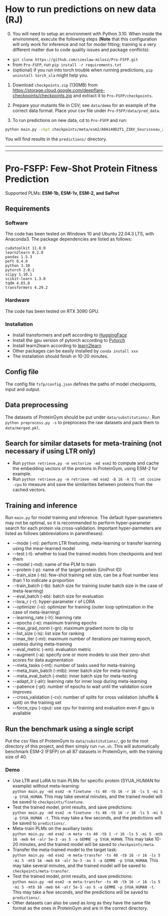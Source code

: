 # How to run predictions on new data (RJ)

0. You will need to setup an environment with Python 3.10. When inside the environment, execute the following steps (**Note** that this configuration will only work for inference and not for model fitting; training is a very different matter due to code quality issues and package conflicts):
 - `git clone https://github.com/czeslaw-milosz/Pro-FSFP.git`
 - from `Pro-FSFP`, run `pip install -r requirements.txt`
 - (optional) if you run into torch trouble when running predictions, `pip uninstall torch_xla` might help you.

1. Download `checkpoints.zip` (130MB) from https://storage.cloud.google.com/deepflare-checkpoints/checkpoints.zip and extract it to `Pro-FSFP/checkpoints`.

2. Prepare your mutants file in CSV; see `data/demo` for an example of the correct data format. Place your csv file under `Pro-FSFP/data/pred_data`.

3. To run predictions on new data, cd to `Pro-FSFP` and run:
```bash
python main.py -ckpt checkpoints/meta/esm2/A0A140D2T1_ZIKV_Sourisseau_2019/r16_ts40_cv4_cosine_mt3_GEMME --model esm2 --protein A0A140D2T1_ZIKV --predict
```
You will find results in the `predictions/` directory.


------------------------------------------
------------------------------------------

# Pro-FSFP: Few-Shot Protein Fitness Prediction
Supported PLMs: **ESM-1b, ESM-1v, ESM-2, and SaProt**

## Requirements
### Software
The code has been tested on Windows 10 and Ubuntu 22.04.3 LTS, with Anaconda3. The package dependencies are listed as follows:
```
cudatoolkit 11.8.0
learn2learn 0.2.0
pandas 1.5.3
peft 0.4.0
python 3.10
pytorch 2.0.1
scipy 1.10.1
scikit-learn 1.3.0
tqdm 4.65.0
transformers 4.29.2
```
### Hardware
The code has been tested on RTX 3090 GPU.
### Installation
- Install transformers and peft according to [HuggingFace](https://huggingface.co/docs)
- Install the gpu version of pytorch according to [Pytorch](https://pytorch.org/get-started/locally/)
- Install learn2learn according to [learn2learn](https://learn2learn.net/tutorials/getting_started/)
- Other packages can be easily installed by `conda install xxx`
- The installation should finish in 10-20 minutes.

## Config file
The config file `fsfp/config.json` defines the paths of model checkpoints, input and output.

## Data preprocessing
The datasets of ProteinGym should be put under `data/substitutions/`. Run `python preprocess.py -s` to preprocess the raw datasets and pack them to `data/merged.pkl`.

## Search for similar datasets for meta-training (not necessary if using LTR only)
- Run `python retrieve.py -m vectorize -md esm2` to compute and cache the embedding vectors of the proteins in ProteinGym, using ESM-2 for example.
- Run `python retrieve.py -m retrieve -md esm2 -b 16 -k 71 -mt cosine -cpu` to measure and save the similarities between proteins from the cached vectors.

## Training and inference
Run `main.py` for model training and inference. The default hyper-parameters may not be optimal, so it is recommended to perform hyper-parameter search for each protein via cross-validation.
Important hyper-parmeters are listed as follows (abbreviations in parentheses):
- --mode (-m): perform LTR finetuning, meta-learning or transfer learning using the mear-learned model
- --test (-t): whether to load the trained models from checkpoints and test them
- --model (-md): name of the PLM to train
- --protein (-p): name of the target protein (UniProt ID)
- --train_size (-ts): few-shot training set size, can be a float number less than 1 to indicate a proportion
- --train_batch (-tb): batch size for training (outer batch size in the case of meta-learning)
- --eval_batch (-eb): batch size for evaluation
- --lora_r (-r): hyper-parameter r of LORA
- --optimizer (-o): optimizer for training (outer loop optimization in the case of meta-learning)
- --learning_rate (-lr): learning rate
- --epochs (-e): maximum training epochs
- --max_grad_norm (-gn): maximum gradient norm to clip to
- --list_size (-ls): list size for ranking
- --max_iter (-mi): maximum number of iterations per training epoch, useless during meta-training
- --eval_metric (-em): evaluation metric
- --augment (-a): specify one or more models to use their zero-shot scores for data augmentation
- --meta_tasks (-mt): number of tasks used for meta-training
- --meta_train_batch (-mtb): inner batch size for meta-training
- --meta_eval_batch (-meb): inner batch size for meta-testing
- --adapt_lr (-alr): learning rate for inner loop during meta-learning
- --patience (-pt): number of epochs to wait until the validation score improves
- --cross_validation (-cv): number of splits for cross validation (shuffle & split) on the training set
- --force_cpu (-cpu): use cpu for training and evaluation even if gpu is available

## Run the benchmark using a single script
Put the csv files of ProteinGym to `data/substitutions/`, go to the root directory of this project, and then simply run `run.sh`. This will automatically benchmark ESM-2 (FSFP) on all 87 datasets in ProteinGym, with the training size of 40.

### Demo
- Use LTR and LoRA to train PLMs for specific protein (SYUA_HUMAN for example) without meta-learning: <br>
`python main.py -md esm2 -m finetune -ts 40 -tb 16 -r 16 -ls 5 -mi 5 -p SYUA_HUMAN`. This may take several minutes, and the trained model will be saved to `checkpoints/finetune`.
- Test the trained model, print results, and save predictions: <br>
`python main.py -md esm2 -m finetune -ts 40 -tb 16 -r 16 -ls 5 -mi 5 -p SYUA_HUMAN -t`. This may take a few seconds, and the predictions will be saved to `predictions/`.
- Meta-train PLMs on the auxiliary tasks: <br>
`python main.py -md esm2 -m meta -ts 40 -tb 1 -r 16 -ls 5 -mi 5 -mtb 16 -meb 64 -alr 5e-3 -as 5 -a GEMME -p SYUA_HUMAN`. This may take 10-20 minutes, and the trained model will be saved to `checkpoints/meta`.
- Transfer the meta-trained model to the target task: <br>
`python main.py -md esm2 -m meta-transfer -ts 40 -tb 16 -r 16 -ls 5 -mi 5 -mtb 16 -meb 64 -alr 5e-3 -as 5 -a GEMME -p SYUA_HUMAN`. This may take several minutes, and the trained model will be saved to `checkpoints/meta-transfer`.
- Test the trained model, print results, and save predictions: <br>
`python main.py -md esm2 -m meta-transfer -ts 40 -tb 16 -r 16 -ls 5 -mi 5 -mtb 16 -meb 64 -alr 5e-3 -as 5 -a GEMME -p SYUA_HUMAN -t`. This may take a few seconds, and the predictions will be saved to `predictions/`.
- Other datasets can also be used as long as they have the same file format as the ones in ProteinGym and are in the correct directory.
